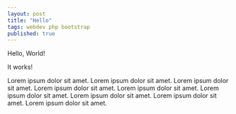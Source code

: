 ```yaml
---
layout: post
title: "Hello"
tags: webdev php bootstrap
published: true
---
```


Hello, World!

It works!

Lorem ipsum dolor sit amet.
Lorem ipsum dolor sit amet.
Lorem ipsum dolor sit amet.
Lorem ipsum dolor sit amet.
Lorem ipsum dolor sit amet.
Lorem ipsum dolor sit amet.
Lorem ipsum dolor sit amet.
Lorem ipsum dolor sit amet.
Lorem ipsum dolor sit amet.
